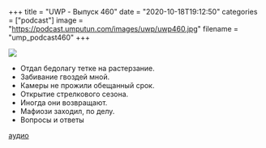 +++
title = "UWP - Выпуск 460"
date = "2020-10-18T19:12:50"
categories = ["podcast"]
image = "https://podcast.umputun.com/images/uwp/uwp460.jpg"
filename = "ump_podcast460"
+++

![](https://podcast.umputun.com/images/uwp/uwp460.jpg)

- Отдал бедолагу тетке на растерзание.
- Забивание гвоздей мной.
- Камеры не прожили обещанный срок.
- Открытие стрелкового сезона.
- Иногда они возвращают.
- Мафиози заходил, по делу.
- Вопросы и ответы

[аудио](https://podcast.umputun.com/media/ump_podcast460.mp3)
<audio src="https://podcast.umputun.com/media/ump_podcast460.mp3" preload="none"></audio>
